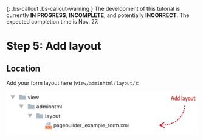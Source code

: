 <!-- {% raw %} -->
{: .bs-callout .bs-callout-warning }
The development of this tutorial is currently **IN PROGRESS**, **INCOMPLETE**, and potentially **INCORRECT**. The expected completion time is Nov. 27.

# Step 5: Add layout


## Location

Add your form layout here (`view/adminhtml/layout/`):

![Create config file](../images/step5-add-layout.png)



<!-- {% endraw %} -->
